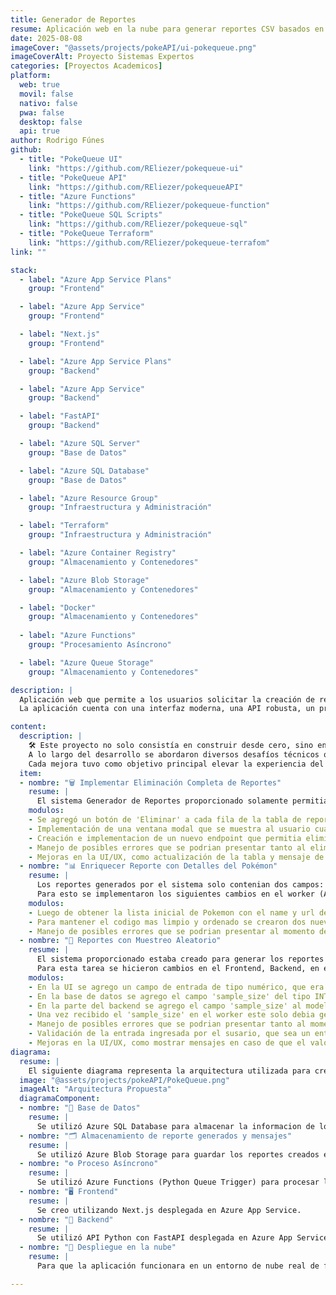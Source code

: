 ```yaml
---
title: Generador de Reportes
resume: Aplicación web en la nube para generar reportes CSV basados en datos de una API externa (PokeAPI) mediante la selección de una categoria (tipo de pokemon) y opcional un numero máximo de registro.
date: 2025-08-08
imageCover: "@assets/projects/pokeAPI/ui-pokequeue.png"
imageCoverAlt: Proyecto Sistemas Expertos
categories: [Proyectos Academicos]
platform:
  web: true
  movil: false
  nativo: false
  pwa: false
  desktop: false
  api: true
author: Rodrigo Fúnes
github:
  - title: "PokeQueue UI"
    link: "https://github.com/REliezer/pokequeue-ui"
  - title: "PokeQueue API"
    link: "https://github.com/REliezer/pokequeueAPI"
  - title: "Azure Functions"
    link: "https://github.com/REliezer/pokequeue-function"
  - title: "PokeQueue SQL Scripts"
    link: "https://github.com/REliezer/pokequeue-sql"
  - title: "PokeQueue Terraform"
    link: "https://github.com/REliezer/pokequeue-terrafom" 
link: ""

stack:
  - label: "Azure App Service Plans"
    group: "Frontend"

  - label: "Azure App Service"
    group: "Frontend"

  - label: "Next.js"
    group: "Frontend"

  - label: "Azure App Service Plans"
    group: "Backend"

  - label: "Azure App Service"
    group: "Backend"

  - label: "FastAPI"
    group: "Backend"

  - label: "Azure SQL Server"
    group: "Base de Datos"

  - label: "Azure SQL Database"
    group: "Base de Datos"

  - label: "Azure Resource Group"
    group: "Infraestructura y Administración"

  - label: "Terraform"
    group: "Infraestructura y Administración"

  - label: "Azure Container Registry"
    group: "Almacenamiento y Contenedores"

  - label: "Azure Blob Storage"
    group: "Almacenamiento y Contenedores"

  - label: "Docker"
    group: "Almacenamiento y Contenedores"
  
  - label: "Azure Functions"
    group: "Procesamiento Asíncrono"

  - label: "Azure Queue Storage"
    group: "Almacenamiento y Contenedores"

description: |
  Aplicación web que permite a los usuarios solicitar la creación de reportes CSV basados en datos de una API externa (PokeAPI).
  La aplicación cuenta con una interfaz moderna, una API robusta, un proceso de fondo desacoplado y utiliza servicios en la nube de Azure, como se muestra en la arquitectura de referencia.

content:
  description: |
    🛠️ Este proyecto no solo consistía en construir desde cero, sino en mejorar y ampliar funcionalidades ya existentes.
    A lo largo del desarrollo se abordaron diversos desafíos técnicos que involucraron el Frontend, Backend, el worker asíncrono en Azure Functions, y la infraestructura cloud.
    Cada mejora tuvo como objetivo principal elevar la experiencia del usuario, mejorar el rendimiento del sistema y optimizar el manejo de datos provenientes de la PokeAPI."
  item:
  - nombre: "🗑️ Implementar Eliminación Completa de Reportes"
    resume: |
      El sistema Generador de Reportes proporcionado solamente permitia generar nuevos reportes a partir del tipo de pokemon seleccionado, por lo cual como primera tarea era permitir al usuario poder eliminar los reportes. Para ello se implementaron los siguientes cambios en Frontend y Backend:
    modulos:
    - Se agregó un botón de 'Eliminar' a cada fila de la tabla de reportes que se mostraba en la UI.
    - Implementación de una ventana modal que se muestra al usuario cuando hace click en el botón, pidiendo la confirmacion de dicha acción antes de proceder.
    - Creación e implementacion de un nuevo endpoint que permitia eliminar el registro de la base de datos y el archivo (reporte) CSV correspondiente.
    - Manejo de posibles errores que se podrian presentar tanto al eliminar el registro como el archivo.
    - Mejoras en la UI/UX, como actualización de la tabla y mensaje de confirmación cuando se elimino correctamente.
  - nombre: "📊 Enriquecer Reporte con Detalles del Pokémon"
    resume: |
      Los reportes generados por el sistema solo contenian dos campos: el nombre (name) y la url del pokemon (url). Por lo cual se solicitaba modificar este proceso para incluir mas información del pokemon utilizando la url existente.
      Para esto se implementaron los siguientes cambios en el worker (Azure Function) que era el responsable de obtener y crear los archivos CSV:
    modulos:
    - Luego de obtener la lista inicial de Pokemon con el name y url de cada uno, se procedio a iterar sobre cada pokemon utilizando la url para obtener otros datos como height, weight, sprite, generation, types, stats (hp, attack, defense, special-attack, special-defense, speed) y abilities.
    - Para mantener el codigo mas limpio y ordenado se crearon dos nuevas funciones auxiliares get_pokemon_info y get_pokemon_generation. La primera devolvia en una lista todos los campos nuevos y que luego eran agregados a los ya existente. La segunda funcion se implemento para poder obtener la generation del pokemon, ya que este valor no se encontraba directamente a traves de la url inicial y se necesitaba hacer una tercera petición.
    - Manejo de posibles errores que se podrian presentar al momento de hacer el llamado a las request.
  - nombre: "🎲 Reportes con Muestreo Aleatorio"
    resume: |
      El sistema proporcionado estaba creado para generar los reportes utilizando todos los pokemon que pertenecian a una categoria (type), por lo cual se solicitaba agregar una opcion en donde el usuario pudiera ingresar una cantidad (sample_size) que seria el numero total de registro que contendria el informe. Ademas los registros retornados debian ser aleatorios.
      Para esta tarea se hicieron cambios en el Frontend, Backend, en el worker (Azure Function) y en la Base de Datos:
    modulos:
    - En la UI se agrego un campo de entrada de tipo numérico, que era en donde el usuario iba a ingresar el valor de registros a retornar.
    - En la base de datos se agrego el campo 'sample_size' del tipo INT NULL a la tabla 'request'. Este campo es para almacenar el numero de registro que se habian solicitado en caso de haber sido enviado.
    - En la parte del backend se agrego el campo 'sample_size' al modelo Pydantic y se modifico el endpoint 'insert_pokemon_request' para que recibiera el nuevo valor y lo enviar al worker.
    - Una vez recibido el 'sample_size' en el worker este solo debia generar los registro dependiendo del 'sample_size' y de forma aleatoria usando como base la colección completa de registros.
    - Manejo de posibles errores que se podrian presentar tanto al momento de hacer el llamado a las request
    - Validación de la entrada ingresada por el susario, que sea un entero positivo.
    - Mejoras en la UI/UX, como mostrar mensajes en caso de que el valor ingresado este incorrecto.
diagrama:
  resume: |
    El siguiente diagrama representa la arquitectura utilizada para crear el sistema Generador de Reportes. Se utilizarón servicios de Microsoft Azure.
  image: "@assets/projects/pokeAPI/PokeQueue.png"
  imageAlt: "Arquitectura Propuesta"
  diagramaComponent: 
  - nombre: "🧮 Base de Datos"
    resume: |
      Se utilizó Azure SQL Database para almacenar la informacion de los request y report creados.
  - nombre: "🗂️ Almacenamiento de reporte generados y mensajes"
    resume: |
      Se utilizó Azure Blob Storage para guardar los reportes creados en formato CSV y Azure Queue Storage para almacenar los mensajes recibidos al momento de generar nuevos reportes.
  - nombre: "⚙️ Proceso Asíncrono"
    resume: |
      Se utilizó Azure Functions (Python Queue Trigger) para procesar los mensajes que estaban en el Queue Storage.
  - nombre: "🖥️ Frontend"
    resume: |
      Se creo utilizando Next.js desplegada en Azure App Service.
  - nombre: "📡 Backend"
    resume: |
      Se utilizó API Python con FastAPI desplegada en Azure App Service.
  - nombre: "🐳 Despliegue en la nube"
    resume: |
      Para que la aplicación funcionara en un entorno de nube real de forma independiente se creó un Dockerfile con todas las dependencias y configuraciones necesarias y la imagen de Docker se publico en el Azure Container Registry.

---
```



